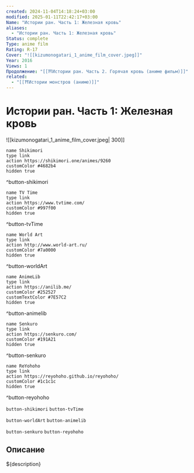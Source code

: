 ```yaml
---
created: 2024-11-04T14:18:24+03:00
modified: 2025-01-11T22:42:17+03:00
Name: "Истории ран. Часть 1: Железная кровь"
aliases:
  - "Истории ран. Часть 1: Железная кровь"
Status: complete
Type: anime film
Rating: R-17
Cover: "![[kizumonogatari_1_anime_film_cover.jpeg]]"
Year: 2016
Views: 1
Продолжение: "[[⛩️Истории ран. Часть 2. Горячая кровь (аниме фильм)]]"
related:
  - "[[⛩️Истории монстров (аниме)]]"
---
```


# Истории ран. Часть 1: Железная кровь

![[kizumonogatari_1_anime_film_cover.jpeg| 300]]

```button
name Shikimori
type link
action https://shikimori.one/animes/9260
customColor #4682b4
hidden true
```
^button-shikimori

```button
name TV Time
type link
action https://www.tvtime.com/
customColor #997f00
hidden true
```
^button-tvTime

```button
name World Art
type link
action http://www.world-art.ru/
customColor #7a0000
hidden true
```
^button-worldArt

```button
name AnimeLib
type link
action https://anilib.me/
customColor #252527
customTextColor #7E57C2
hidden true
```
^button-animelib

```button
name Senkuro
type link
action https://senkuro.com/
customColor #191A21
hidden true
```
^button-senkuro

```button
name ReYohoho
type link
action https://reyohoho.github.io/reyohoho/
customColor #1c1c1c
hidden true
```
^button-reyohoho

`button-shikimori` `button-tvTime`

`button-worldArt` `button-animelib`

`button-senkuro` `button-reyohoho`

## Описание

${description}
